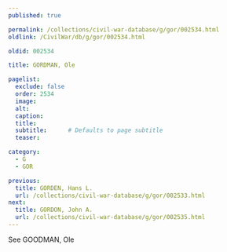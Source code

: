 ```yaml
---
published: true

permalink: /collections/civil-war-database/g/gor/002534.html
oldlink: /CivilWar/db/g/gor/002534.html

oldid: 002534

title: GORDMAN, Ole

pagelist:
  exclude: false
  order: 2534
  image: 
  alt:
  caption:
  title:
  subtitle:      # Defaults to page subtitle
  teaser:

category: 
  - G 
  - GOR

previous:
  title: GORDEN, Hans L.
  url: /collections/civil-war-database/g/gor/002533.html  
next:
  title: GORDON, John A.
  url: /collections/civil-war-database/g/gor/002535.html   
---
```

See GOODMAN, Ole